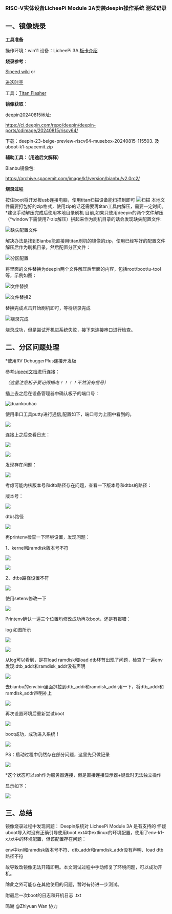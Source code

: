 ###  RISC-V实体设备LicheePi Module 3A安装deepin操作系统 测试记录
##  一、镜像烧录
**工具准备**

操作环境：win11  设备：LicheePi 3A  [板卡介绍](https://wiki.sipeed.com/hardware/zh/lichee/K1/lpi3a/1_intro.html)

**烧录参考**：

[Sipeed wiki](https://wiki.sipeed.com/hardware/zh/lichee/K1/lpi3a/3_burn_image.html)   or

[进迭时空](https://developer.spacemit.com/documentation?token=O6wlwlXcoiBZUikVNh2cczhin5d)


工具：[Titan Flasher](https://cloud.spacemit.com/prod-api/release/download/tools?token=titantools_for_windows_X86_X64)

**镜像获取**：

deepin20240815地址:

https://ci.deepin.com/repo/deepin/deepin-ports/cdimage/20240815/riscv64/

下载：deepin-23-beige-preview-riscv64-musebox-20240815-115503.
  及  uboot-k1-spacemit.zip
  
**辅助工具：（用途后文解释）**

Bianbu镜像包:

https://archive.spacemit.com/image/k1/version/bianbu/v2.0rc2/


**烧录过程** 

按住boot将开发板usb连接电脑，使用titan扫描设备能扫描到即可
![扫描](pictures/1.png)
本地文件需要打包好的zip格式，使用zip的话还需要再titan工具内解压，需要一定时间。
*建议手动解压完成后使用本地目录刷机
目前,如果只使用deepin的两个文件解压（*window下需使用7-zip解压）拼起来作为刷机目录的话会发现缺失配置文件:

![缺失配置文件](pictures/2.png)

解决办法是找到Bianbu能直接用titan刷机的镜像的zip，使用已经写好的配置文件解压后作为刷机目录，然后配置分区文件：

![分区配置](pictures/3.png)

将里面的文件替换为deepin两个文件解压后里面的内容，包括root\boot\u-tool等，示例如图：

![文件替换](pictures/4.png)

![文件替换2](pictures/5.png)

替换完成点击开始刷机即可，等待烧录完成

![烧录完成](pictures/6.png)

烧录成功，但是尝试开机进系统失败，接下来连接串口进行检查。


##  二、分区问题处理

*使用RV DebuggerPlus连接开发板

参考[sipeed文档](https://wiki.sipeed.com/hardware/zh/lichee/K1/lpi3a/4_peripheral.html)进行连接：

*（这里注意板子要记得插电！！！！不然没有信号）*

插上去之后在设备管理器中确认板子的端口号：

![duankouhao](pictures/7.png)

使用串口工具putty进行通信,配置如下，端口号为上图中看到的。

![](pictures/8.png)

连接上之后查看日志：

![](pictures/9.png)

![](pictures/10.png)

发现存在问题：

![](pictures/11.png)

考虑可能内核版本号和dtb路径存在问题，查看一下版本号和dtbs的路径：

版本号：

![](pictures/12.png)

dtbs路径

![](pictures/13.png)


再printenv检查一下环境设置，发现问题：

1、kernel和ramdisk版本号不符

![](pictures/14.png)

![](pictures/15.png)

2、dtbs路径设置不符

![](pictures/16.png)

使用setenv修改一下

![](pictures/17.png)


Printenv确认一遍三个位置均修改成功再次boot，还是有报错：

log 如图所示

![](pictures/18.png)

![](pictures/19.png)


从log可以看到，是在load ramdisk和load dtb环节出现了问题，检查了一遍env发现:dtb_addr和ramdisk_addr没有声明

![](pictures/20.png)

去bianbu的env.bin里面扒拉到dtb_addr和ramdisk_addr用一下，将dtb_addr和ramdisk_addr声明补上

![](pictures/21.png)

再次设置环境后重新尝试boot

![](pictures/22.png)

boot成功，成功进入系统！


![](pictures/23.png)


PS：启动过程中仍然存在部分问题，这里先只做记录

![](pictures/24.png)

*这个状态可以ssh作为服务器连接，但是直接连接显示器+键盘时无法独立操作

显示如下：

![](pictures/25.png)

##  三、总结

镜像烧录过程中发现问题：
Deepin系统对 LicheePi Module 3A 是有支持的
怀疑uboot导入时没有正确引导使用boot.ext4中extlinux的环境配置，使用了env-k1-x.txt中的环境配置，但该配置存在问题：

env中knl和ramdisk版本号不符、dtb_addr和ramdisk_addr没有声明、load dtb路径不符

故导致改镜像无法开箱即用。本文测试过程中手动修复了环境问题，可以成功开机。

除此之外可能存在其他使用的问题，暂时有待进一步测试。

附最后一次boot的日志和开机日志 .txt










鸣谢 @Zhiyuan Wan  协力
